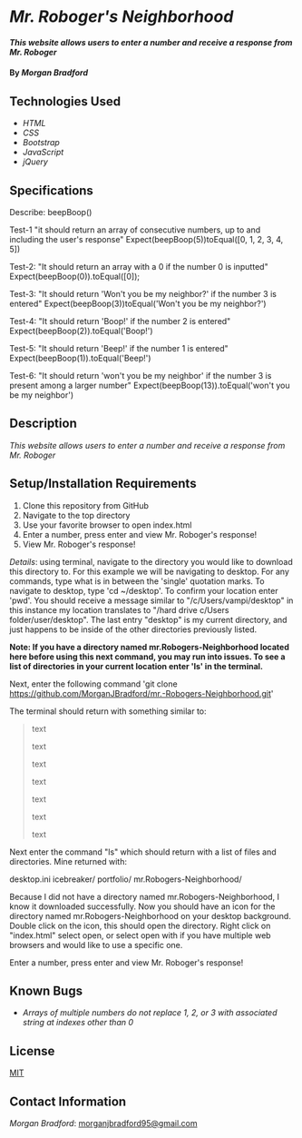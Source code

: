 # _Mr. Roboger's Neighborhood_

#### _This website allows users to enter a number and receive a response from Mr. Roboger_

#### By _**Morgan Bradford**_

## Technologies Used

* _HTML_
* _CSS_
* _Bootstrap_
* _JavaScript_
* _jQuery_

## Specifications

Describe: beepBoop()

Test-1 "it should return an array of consecutive numbers, up to and including the user's response"
Expect(beepBoop(5))toEqual([0, 1, 2, 3, 4, 5])

Test-2: "It should return an array with a 0 if the number 0 is inputted"
Expect(beepBoop(0)).toEqual([0]);

Test-3: "It should return 'Won't you be my neighbor?' if the number 3 is entered"
Expect(beepBoop(3))toEqual('Won't you be my neighbor?')

Test-4: "It should return 'Boop!' if the number 2 is entered"
Expect(beepBoop(2)).toEqual('Boop!')

Test-5: "It should return 'Beep!' if the number 1 is entered"
Expect(beepBoop(1)).toEqual('Beep!')

Test-6: "It should return 'won't you be my neighbor' if the number 3 is present among a larger number"
Expect(beepBoop(13)).toEqual('won't you be my neighbor')


## Description

_This website allows users to enter a number and receive a response from Mr. Roboger_

## Setup/Installation Requirements

1. Clone this repository from GitHub
2. Navigate to the top directory
3. Use your favorite browser to open index.html
4. Enter a number, press enter and view Mr. Roboger's response!
5. View Mr. Roboger's response!

_Details_: using terminal, navigate to the directory you would like to download this directory to. For this example we will be navigating to desktop. For any commands, type what is in between the 'single' quotation marks. To navigate to desktop, type 'cd ~/desktop'. To confirm your location enter 'pwd'. You should receive a message similar to "/c/Users/vampi/desktop" in this instance my location translates to "/hard drive c/Users folder/user/desktop". The last entry "desktop" is my current directory, and just happens to be inside of the other directories previously listed.

**Note: If you have a directory named mr.Robogers-Neighborhood located here before using this next command, you may run into issues. To see a list of directories in your current location enter 'ls' in the terminal.**

Next, enter the following command 'git clone https://github.com/MorganJBradford/mr.-Robogers-Neighborhood.git'

The terminal should return with something similar to:

>text
>
>text
>
>text
>
>text
>
>text
>
>text
>
>text

Next enter the command "ls" which should return with a list of files and directories. Mine returned with:

desktop.ini icebreaker/ portfolio/ mr.Robogers-Neighborhood/

Because I did not have a directory named mr.Robogers-Neighborhood, I know it downloaded successfully. Now you should have an icon for the directory named mr.Robogers-Neighborhood on your desktop background. Double click on the icon, this should open the directory. Right click on "index.html" select open, or select open with if you have multiple web browsers and would like to use a specific one.

Enter a number, press enter and view Mr. Roboger's response!

## Known Bugs

* _Arrays of multiple numbers do not replace 1, 2, or 3 with associated string at indexes other than 0_

## License

[MIT](LICENSE.txt)

## Contact Information

_Morgan Bradford_: morganjbradford95@gmail.com